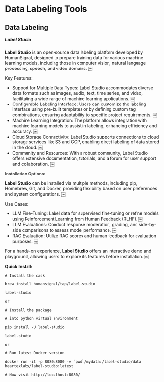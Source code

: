 # Data Labeling Tools

## Data Labeling

##### Label Studio

**Label Studio** is an open-source data labeling platform developed by HumanSignal, designed to prepare 
training data for various machine learning models, including those in computer vision, natural 
language processing, speech, and video domains. ￼

Key Features:
* Support for Multiple Data Types: Label Studio accommodates diverse data formats such as images, audio, text, time series, and video, facilitating a wide range of machine learning applications. ￼
* Configurable Labeling Interface: Users can customize the labeling interface using pre-built templates or by defining custom tag combinations, ensuring adaptability to specific project requirements. ￼
* Machine Learning Integration: The platform allows integration with machine learning models to assist in labeling, enhancing efficiency and accuracy. ￼
* Cloud Storage Connectivity: Label Studio supports connections to cloud storage services like S3 and GCP, enabling direct labeling of data stored in the cloud. ￼
* Community and Resources: With a robust community, Label Studio offers extensive documentation, tutorials, and a forum for user support and collaboration. ￼

Installation Options:

**Label Studio** can be installed via multiple methods, including pip, Homebrew, Git, and Docker, 
providing flexibility based on user preferences and system configurations. ￼

Use Cases:
* LLM Fine-Tuning: Label data for supervised fine-tuning or refine models using Reinforcement Learning from Human Feedback (RLHF). ￼
* LLM Evaluations: Conduct response moderation, grading, and side-by-side comparisons to assess model performance. ￼
* RAG Evaluation: Utilize RAG scores and human feedback for evaluation purposes. ￼

For a hands-on experience, **Label Studio** offers an interactive demo and playground, allowing users to explore 
its features before installation. ￼

**Quick Install:**

```
# Install the cask

brew install humansignal/tap/label-studio

label-studio

or

# Install the package

# into python virtual environment

pip install -U label-studio

label-studio

or

# Run latest Docker version

docker run -it -p 8080:8080 -v `pwd`/mydata:/label-studio/data heartexlabs/label-studio:latest

# Now visit http://localhost:8080/
```




